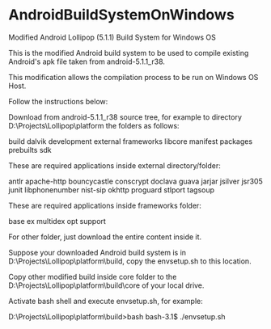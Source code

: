 # AndroidBuildSystemOnWindows
Modified Android Lollipop (5.1.1) Build System for Windows OS

This is the modified Android build system to be used to compile existing Android's apk file taken from android-5.1.1_r38.

This modification allows the compilation process to be run on Windows OS Host.

Follow the instructions below:

Download from android-5.1.1_r38 source tree, for example to directory D:\Projects\Lollipop\platform the folders as follows:

build
dalvik
development
external
frameworks
libcore
manifest
packages
prebuilts
sdk

These are required applications inside external directory/folder:

antlr
apache-http
bouncycastle
conscrypt
doclava
guava
jarjar
jsilver
jsr305
junit
libphonenumber
nist-sip
okhttp
proguard
stlport
tagsoup

These are required applications inside frameworks folder:

base
ex
multidex
opt
support

For other folder, just download the entire content inside it.

Suppose your downloaded Android build system is in D:\Projects\Lollipop\platform\build, copy the envsetup.sh to this location.

Copy other modified build inside core folder to the D:\Projects\Lollipop\platform\build\core of your local drive.

Activate bash shell and execute envsetup.sh, for example:

D:\Projects\Lollipop\platform\build>bash
bash-3.1$ ./envsetup.sh
